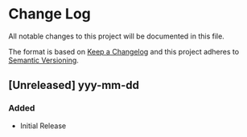 Change Log
==========

All notable changes to this project will be documented in this file.

The format is based on [Keep a Changelog](http://keepachangelog.com/)
and this project adheres to [Semantic Versioning](http://semver.org/).

## [Unreleased] yyy-mm-dd
### Added
- Initial Release

[1.0.0]: https://github.com/while-loop/rest4j/releases/tag/1.0.0
[1.0.1]: https://github.com/while-loop/rest4j/compare/1.0.0...1.0.1

[comment]: # (Added, Changed, Removed)
